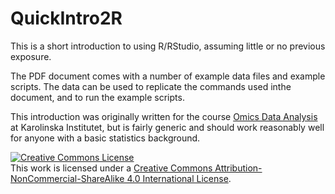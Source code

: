# QuickIntro2R

This is a short introduction to using R/RStudio, assuming little or no previous exposure. 

The PDF document comes with a number of example data files and example scripts. The data can be used to replicate the 
commands used inthe document, and to run the example scripts. 

This introduction was originally written for the course [Omics Data Analysis](https://kiwas.ki.se/katalog/katalog/kurs/2383) 
at Karolinska Institutet, but is fairly generic and should work reasonably well for anyone with a basic statistics background.

<a rel="license" href="http://creativecommons.org/licenses/by-nc-sa/4.0/"><img alt="Creative Commons License" style="border-width:0" src="https://i.creativecommons.org/l/by-nc-sa/4.0/88x31.png" /></a><br />This work is licensed under a <a rel="license" href="http://creativecommons.org/licenses/by-nc-sa/4.0/">Creative Commons Attribution-NonCommercial-ShareAlike 4.0 International License</a>.
